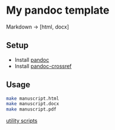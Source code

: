 # My pandoc template
Markdown -> [html, docx]

## Setup
- Install [pandoc](https://pandoc.org/installing.html)
- Install [pandoc-crossref](https://github.com/lierdakil/pandoc-crossref)

## Usage
```sh
make manuscript.html
make manuscript.docx
make manuscript.pdf
```

[utility scripts](script/README.md)
